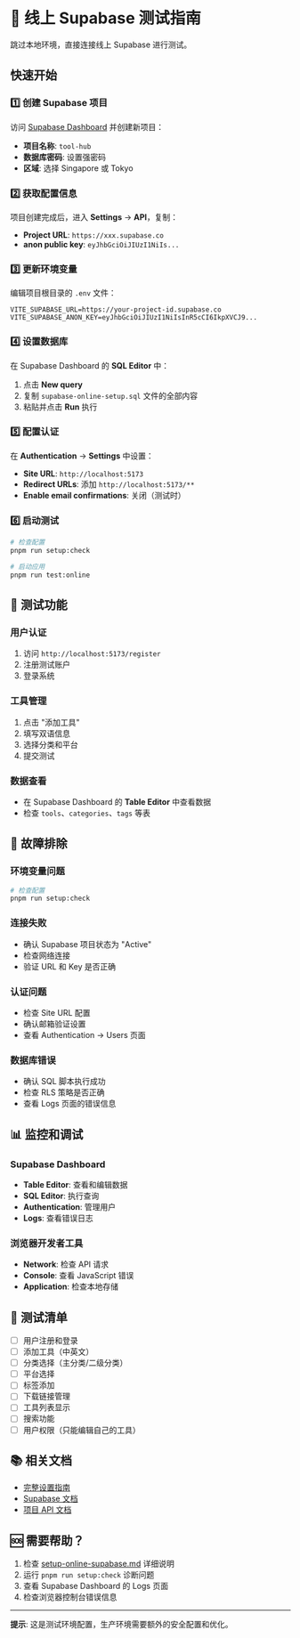 # 🚀 线上 Supabase 测试指南

跳过本地环境，直接连接线上 Supabase 进行测试。

## 快速开始

### 1️⃣ 创建 Supabase 项目

访问 [Supabase Dashboard](https://app.supabase.com) 并创建新项目：

- **项目名称**: `tool-hub`
- **数据库密码**: 设置强密码
- **区域**: 选择 Singapore 或 Tokyo

### 2️⃣ 获取配置信息

项目创建完成后，进入 **Settings** → **API**，复制：
- **Project URL**: `https://xxx.supabase.co`
- **anon public key**: `eyJhbGciOiJIUzI1NiIs...`

### 3️⃣ 更新环境变量

编辑项目根目录的 `.env` 文件：

```env
VITE_SUPABASE_URL=https://your-project-id.supabase.co
VITE_SUPABASE_ANON_KEY=eyJhbGciOiJIUzI1NiIsInR5cCI6IkpXVCJ9...
```

### 4️⃣ 设置数据库

在 Supabase Dashboard 的 **SQL Editor** 中：

1. 点击 **New query**
2. 复制 `supabase-online-setup.sql` 文件的全部内容
3. 粘贴并点击 **Run** 执行

### 5️⃣ 配置认证

在 **Authentication** → **Settings** 中设置：

- **Site URL**: `http://localhost:5173`
- **Redirect URLs**: 添加 `http://localhost:5173/**`
- **Enable email confirmations**: 关闭（测试时）

### 6️⃣ 启动测试

```bash
# 检查配置
pnpm run setup:check

# 启动应用
pnpm run test:online
```

## 🧪 测试功能

### 用户认证
1. 访问 `http://localhost:5173/register`
2. 注册测试账户
3. 登录系统

### 工具管理
1. 点击 "添加工具"
2. 填写双语信息
3. 选择分类和平台
4. 提交测试

### 数据查看
- 在 Supabase Dashboard 的 **Table Editor** 中查看数据
- 检查 `tools`、`categories`、`tags` 等表

## 🔧 故障排除

### 环境变量问题
```bash
# 检查配置
pnpm run setup:check
```

### 连接失败
- 确认 Supabase 项目状态为 "Active"
- 检查网络连接
- 验证 URL 和 Key 是否正确

### 认证问题
- 检查 Site URL 配置
- 确认邮箱验证设置
- 查看 Authentication → Users 页面

### 数据库错误
- 确认 SQL 脚本执行成功
- 检查 RLS 策略是否正确
- 查看 Logs 页面的错误信息

## 📊 监控和调试

### Supabase Dashboard
- **Table Editor**: 查看和编辑数据
- **SQL Editor**: 执行查询
- **Authentication**: 管理用户
- **Logs**: 查看错误日志

### 浏览器开发者工具
- **Network**: 检查 API 请求
- **Console**: 查看 JavaScript 错误
- **Application**: 检查本地存储

## 🎯 测试清单

- [ ] 用户注册和登录
- [ ] 添加工具（中英文）
- [ ] 分类选择（主分类/二级分类）
- [ ] 平台选择
- [ ] 标签添加
- [ ] 下载链接管理
- [ ] 工具列表显示
- [ ] 搜索功能
- [ ] 用户权限（只能编辑自己的工具）

## 📚 相关文档

- [完整设置指南](setup-online-supabase.md)
- [Supabase 文档](https://supabase.com/docs)
- [项目 API 文档](API_DOCS.md)

## 🆘 需要帮助？

1. 检查 [setup-online-supabase.md](setup-online-supabase.md) 详细说明
2. 运行 `pnpm run setup:check` 诊断问题
3. 查看 Supabase Dashboard 的 Logs 页面
4. 检查浏览器控制台错误信息

---

**提示**: 这是测试环境配置，生产环境需要额外的安全配置和优化。